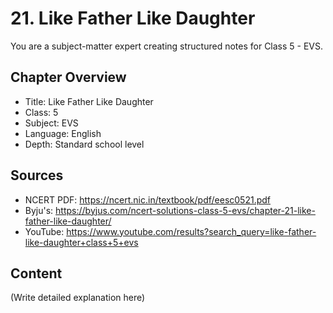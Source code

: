 # 21. Like Father Like Daughter

You are a subject-matter expert creating structured notes for Class 5 - EVS.

## Chapter Overview
- Title: Like Father Like Daughter
- Class: 5
- Subject: EVS
- Language: English
- Depth: Standard school level

## Sources
- NCERT PDF: https://ncert.nic.in/textbook/pdf/eesc0521.pdf
- Byju's: https://byjus.com/ncert-solutions-class-5-evs/chapter-21-like-father-like-daughter/
- YouTube: https://www.youtube.com/results?search_query=like-father-like-daughter+class+5+evs

## Content
(Write detailed explanation here)
